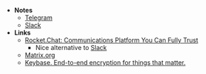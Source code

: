 - **Notes**
	- [Telegram](Telegram.md)
	- [Slack](Slack.md)
- **Links**
	- [Rocket.Chat: Communications Platform You Can Fully Trust](https://rocket.chat)
		- Nice alternative to [Slack](Slack.md)
	- [Matrix.org](https://matrix.org)
	- [Keybase. End-to-end encryption for things that matter.](https://keybase.io/)